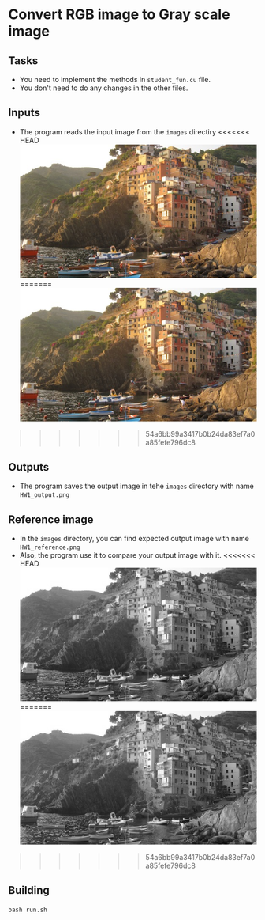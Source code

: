 # Convert RGB image to Gray scale image
## Tasks
- You need to implement the methods in `student_fun.cu` file.
- You don't need to do any changes in the other files.

## Inputs 
- The program reads the input image from the `images` directiry 
<<<<<<< HEAD
![](./images/HW1_input.jpg)
=======
![](https://github.com/AhmedElbossily/Introduction-to-parallel-programmig-course/blob/main/images/HW1_input.jpg)
>>>>>>> 54a6bb99a3417b0b24da83ef7a0a85fefe796dc8

## Outputs 
- The program saves the output image in tehe `images` directory with name `HW1_output.png`

## Reference image 
- In the `images` directory, you can find expected output image with name `HW1_reference.png`
- Also, the program use it to compare your output image with it.
<<<<<<< HEAD
![](./images/HW1_reference.png)
=======
![](https://github.com/AhmedElbossily/Introduction-to-parallel-programmig-course/blob/main/images/HW1_reference.png)
>>>>>>> 54a6bb99a3417b0b24da83ef7a0a85fefe796dc8

## Building 

```
bash run.sh
```

